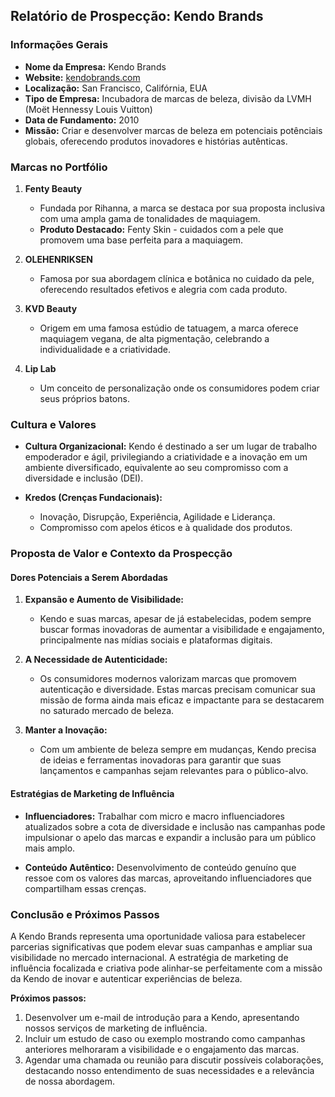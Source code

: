## Relatório de Prospecção: Kendo Brands

### Informações Gerais

- **Nome da Empresa:** Kendo Brands
- **Website:** [kendobrands.com](https://kendobrands.com)
- **Localização:** San Francisco, Califórnia, EUA
- **Tipo de Empresa:** Incubadora de marcas de beleza, divisão da LVMH (Moët Hennessy Louis Vuitton)
- **Data de Fundamento:** 2010
- **Missão:** Criar e desenvolver marcas de beleza em potenciais potênciais globais, oferecendo produtos inovadores e histórias autênticas.

### Marcas no Portfólio

1. **Fenty Beauty**
   - Fundada por Rihanna, a marca se destaca por sua proposta inclusiva com uma ampla gama de tonalidades de maquiagem.
   - **Produto Destacado:** Fenty Skin - cuidados com a pele que promovem uma base perfeita para a maquiagem.
   
2. **OLEHENRIKSEN**
   - Famosa por sua abordagem clínica e botânica no cuidado da pele, oferecendo resultados efetivos e alegria com cada produto.
   
3. **KVD Beauty**
   - Origem em uma famosa estúdio de tatuagem, a marca oferece maquiagem vegana, de alta pigmentação, celebrando a individualidade e a criatividade.
   
4. **Lip Lab**
   - Um conceito de personalização onde os consumidores podem criar seus próprios batons.

### Cultura e Valores

- **Cultura Organizacional:** Kendo é destinado a ser um lugar de trabalho empoderador e ágil, privilegiando a criatividade e a inovação em um ambiente diversificado, equivalente ao seu compromisso com a diversidade e inclusão (DEI).
  
- **Kredos (Crenças Fundacionais):**
   - Inovação, Disrupção, Experiência, Agilidade e Liderança.
   - Compromisso com apelos éticos e à qualidade dos produtos.

### Proposta de Valor e Contexto da Prospecção

#### Dores Potenciais a Serem Abordadas

1. **Expansão e Aumento de Visibilidade:**
   - Kendo e suas marcas, apesar de já estabelecidas, podem sempre buscar formas inovadoras de aumentar a visibilidade e engajamento, principalmente nas mídias sociais e plataformas digitais.
  
2. **A Necessidade de Autenticidade:**
   - Os consumidores modernos valorizam marcas que promovem autenticação e diversidade. Estas marcas precisam comunicar sua missão de forma ainda mais eficaz e impactante para se destacarem no saturado mercado de beleza.

3. **Manter a Inovação:**
   - Com um ambiente de beleza sempre em mudanças, Kendo precisa de ideias e ferramentas inovadoras para garantir que suas lançamentos e campanhas sejam relevantes para o público-alvo.

#### Estratégias de Marketing de Influência

- **Influenciadores:** Trabalhar com micro e macro influenciadores atualizados sobre a cota de diversidade e inclusão nas campanhas pode impulsionar o apelo das marcas e expandir a inclusão para um público mais amplo.
  
- **Conteúdo Autêntico:** Desenvolvimento de conteúdo genuíno que ressoe com os valores das marcas, aproveitando influenciadores que compartilham essas crenças.

### Conclusão e Próximos Passos

A Kendo Brands representa uma oportunidade valiosa para estabelecer parcerias significativas que podem elevar suas campanhas e ampliar sua visibilidade no mercado internacional. A estratégia de marketing de influência focalizada e criativa pode alinhar-se perfeitamente com a missão da Kendo de inovar e autenticar experiências de beleza.

**Próximos passos:**
1. Desenvolver um e-mail de introdução para a Kendo, apresentando nossos serviços de marketing de influência.
2. Incluir um estudo de caso ou exemplo mostrando como campanhas anteriores melhoraram a visibilidade e o engajamento das marcas.
3. Agendar uma chamada ou reunião para discutir possíveis colaborações, destacando nosso entendimento de suas necessidades e a relevância de nossa abordagem.